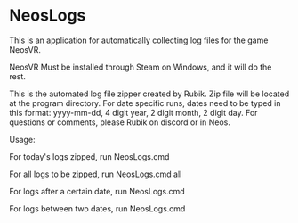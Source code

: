 # NeosLogs

This is an application for automatically collecting log files for the game NeosVR.

NeosVR Must be installed through Steam on Windows, and it will do the rest.

This is the automated log file zipper created by Rubik.
Zip file will be located at the program directory.
For date specific runs, dates need to be typed in this format: 
yyyy-mm-dd, 4 digit year, 2 digit month, 2 digit day. 
For questions or comments, please Rubik on discord or in Neos. 

Usage:

For today's logs zipped, run NeosLogs.cmd

For all logs to be zipped, run NeosLogs.cmd all

For logs after a certain date, run NeosLogs.cmd <date>
  
For logs between two dates, run NeosLogs.cmd <date1> <date2>

